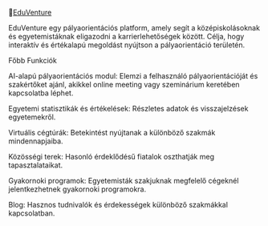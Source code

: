 🔗[EduVenture](https://edu-venture.hu)

EduVenture egy pályaorientációs platform, amely segít a középiskolásoknak és egyetemistáknak eligazodni a karrierlehetőségek között. Célja, hogy interaktív és értékalapú megoldást nyújtson a pályaorientáció területén.

Főbb Funkciók

AI-alapú pályaorientációs modul: Elemzi a felhasználó pályaorientációját és szakértőket ajánl, akikkel online meeting vagy szeminárium keretében kapcsolatba léphet.

Egyetemi statisztikák és értékelések: Részletes adatok és visszajelzések egyetemekről.

Virtuális cégtúrák: Betekintést nyújtanak a különböző szakmák mindennapjaiba.

Közösségi terek: Hasonló érdeklődésű fiatalok oszthatják meg tapasztalataikat.

Gyakornoki programok: Egyetemisták szakjuknak megfelelő cégeknél jelentkezhetnek gyakornoki programokra.

Blog: Hasznos tudnivalók és érdekességek különböző szakmákkal kapcsolatban.
